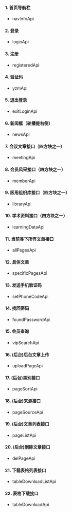 #### 1. 首页导航栏
 - navInfoApi

#### 2. 登录
 - loginApi

#### 3. 注册
 - registeredApi

#### 4. 验证码
 - yzmApi

#### 5. 退出登录
 - exitLoginApi

#### 6. 新闻框（轮播提右侧）
 - newsApi

#### 7. 会议文章接口（四方块之一）
 - meetingApi

#### 8. 会员风采接口（四方块之一）
 - memberApi

#### 9. 医用组织库接口（四方块之一）
 - libraryApi

#### 10. 学术资料接口（四方块之一）
 - learningDataApi

#### 11. 当前类下所有文章接口
 - allPagesApi

#### 12. 具体文章
 - specificPagesApi

#### 13. 发送手机验证码
 - setPhoneCodeApi 

#### 14. 找回密码
 - foundPasswordApi

#### 15. 会员查询
 - vipSearchApi

#### 16. (后台)后台文章上传
 - uploadPageApi

#### 17. (后台)类别接口
 - pageSortApi

#### 18. (后台)来源接口
 - pageSourceApi

#### 19. (后台)文章列表接口
 - pageListApi

#### 20. (后台)删除文章接口
 - delPageApi

#### 21. 下载表格列表接口
 - tableDownloadListApi

#### 22. 表格下载接口
 - tableDownloadApi